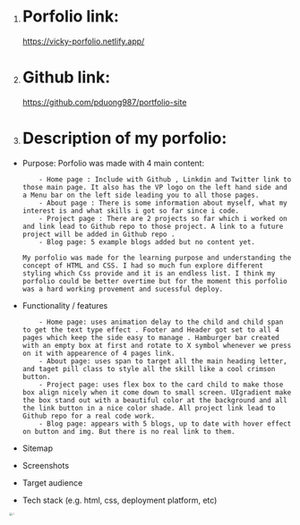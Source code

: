 1. # Porfolio link:
   https://vicky-porfolio.netlify.app/

2. # Github link:
     https://github.com/pduong987/portfolio-site

3. # Description of my porfolio:
   
  * Purpose: 
        Porfolio was made with 4 main content: 
  
            - Home page : Include with Github , Linkdin and Twitter link to those main page. It also has the VP logo on the left hand side and a Menu bar on the left side leading you to all those pages. 
            - About page : There is some information about myself, what my interest is and what skills i got so far since i code.
            - Project page : There are 2 projects so far which i worked on and link lead to Github repo to those project. A link to a future project will be added in Github repo .
            - Blog page: 5 example blogs added but no content yet. 

        My porfolio was made for the learning purpose and understanding the concept of HTML and CSS. I had so much fun explore different styling which Css provide and it is an endless list. I think my porfolio could be better overtime but for the moment this porfolio was a hard working provement and sucessful deploy.


  * Functionality / features
  
            - Home page: uses animation delay to the child and child span  to get the text type effect . Footer and Header got set to all 4 pages which keep the side easy to manage . Hamburger bar created with an empty box at first and rotate to X symbol whenever we press on it with appearence of 4 pages link. 
            - About page: uses span to target all the main heading letter, and taget pill class to style all the skill like a cool crimson button. 
            - Project page: uses flex box to the card child to make those box align nicely when it come down to small screen. UIgradient make the box stand out with a beautiful color at the background and all the link button in a nice color shade. All project link lead to Github repo for a real code work. 
            - Blog page: appears with 5 blogs, up to date with hover effect on button and img. But there is no real link to them. 
  
  * Sitemap

  * Screenshots

         

  * Target audience

  * Tech stack (e.g. html, css, deployment platform, etc)

       

<img src="/Users/duongpham/git/portfolio-site/docs/Screen Shot 2021-04-19 at 2.03.56 pm.png" alt="./" style="zoom: 33%;" />